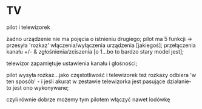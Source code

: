 TV
==
pilot i telewizorek

żadno urządzenie nie ma pojęcia o istnieniu drugiego;
pilot ma 5 funkcji -> przesyła 'rozkaz' włączenia/wyłączenia urządzenia [jakiegoś];  przełączenia kanału +/- &
zgłośnienia/zciszenia [o 1...bo to bardzo stary model jest];

telewizor zapamiętuje ustawienia kanału i głośności; 

pilot wysyła rozkaz...jako częstotliwość
i telewizorek też rozkazy odbiera 'w ten sposób' - i jeśli akurat w zestawie telewizorka jest pasujące działanie-
to jest ono wykonywane;

czyli równie dobrze możemy tym pilotem włączyć nawet lodówkę

